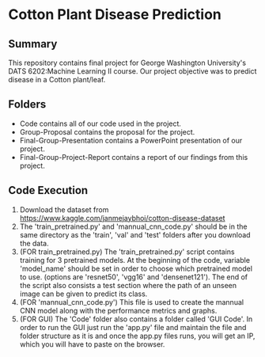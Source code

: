 # Cotton Plant Disease Prediction

## Summary
This repository contains final project for George Washington University's DATS 6202:Machine Learning II course.
Our project objective was to predict disease in a Cotton plant/leaf.

## Folders
* Code contains all of our code used in the project.
* Group-Proposal contains the proposal for the project.
* Final-Group-Presentation contains a PowerPoint presentation of our project.
* Final-Group-Project-Report contains a report of our findings from this project.

## Code Execution
1. Download the dataset from https://www.kaggle.com/janmejaybhoi/cotton-disease-dataset
2. The 'train_pretrained.py' and 'mannual_cnn_code.py' should be in the same directory as the 'train', 'val' and 'test' folders after you download the data.
3. (FOR train_pretrained.py) The 'train_pretrained.py' script contains training for 3 pretrained models. At the beginning of the code, variable 'model_name' should be set in order to choose which pretrained model to use. (options are 'resnet50', 'vgg16' and 'densenet121'). The end of the script also consists a test section where the path of an unseen image can be given to predict its class.
4. (FOR 'mannual_cnn_code.py') This file is used to create the mannual CNN model along with the performance metrics and graphs.
5. (FOR GUI) The 'Code' folder also contains a folder called 'GUI Code'. In order to run the GUI just run the 'app.py' file and maintain the file and folder structure as it is and once the app.py files runs, you will get an IP, which you will have to paste on the browser.
